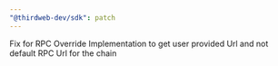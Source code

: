 ```yaml
---
"@thirdweb-dev/sdk": patch
---
```


Fix for RPC Override Implementation to get user provided Url and not default RPC Url for the chain
